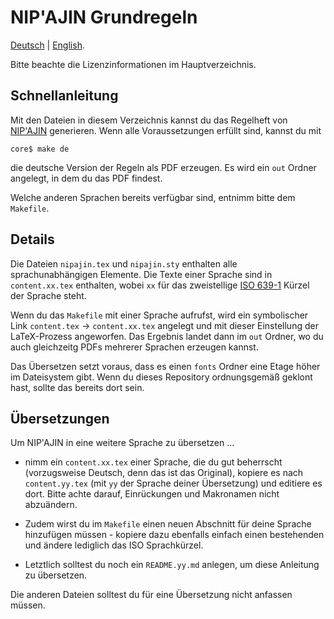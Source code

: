 # NIP'AJIN Grundregeln

[Deutsch](README.md) | [English](README.en.md).

Bitte beachte die Lizenzinformationen im Hauptverzeichnis.

## Schnellanleitung

Mit den Dateien in diesem Verzeichnis kannst du das Regelheft von [NIP'AJIN](http://ludus-leonis.com/nipajin) generieren. Wenn alle Voraussetzungen erfüllt sind, kannst du mit
```
core$ make de
```
die deutsche Version der Regeln als PDF erzeugen. Es wird ein `out` Ordner angelegt, in dem du das PDF findest.

Welche anderen Sprachen bereits verfügbar sind, entnimm bitte dem `Makefile`.

## Details

Die Dateien `nipajin.tex` und `nipajin.sty` enthalten alle sprachunabhängigen Elemente. Die Texte einer Sprache sind in `content.xx.tex` enthalten, wobei `xx` für das zweistellige [ISO 639-1](https://en.wikipedia.org/wiki/List_of_ISO_639-1_codes) Kürzel der Sprache steht.

Wenn du das `Makefile` mit einer Sprache aufrufst, wird ein symbolischer Link `content.tex` -> `content.xx.tex` angelegt und mit dieser Einstellung der LaTeX-Prozess angeworfen. Das Ergebnis landet dann im `out` Ordner, wo du auch gleichzeitg PDFs mehrerer Sprachen erzeugen kannst.

Das Übersetzen setzt voraus, dass es einen `fonts` Ordner eine Etage höher im Dateisystem gibt. Wenn du dieses Repository ordnungsgemäß geklont hast, sollte das bereits dort sein.

## Übersetzungen

Um NIP'AJIN in eine weitere Sprache zu übersetzen ...

* nimm ein `content.xx.tex` einer Sprache, die du gut beherrscht (vorzugsweise Deutsch, denn das ist das Original), kopiere es nach `content.yy.tex` (mit `yy` der Sprache deiner Übersetzung) und editiere es dort. Bitte achte darauf, Einrückungen und Makronamen nicht abzuändern.

* Zudem wirst du im `Makefile` einen neuen Abschnitt für deine Sprache hinzufügen müssen - kopiere dazu ebenfalls einfach einen bestehenden und ändere lediglich das ISO Sprachkürzel.

* Letztlich solltest du noch ein `README.yy.md` anlegen, um diese Anleitung zu übersetzen.

Die anderen Dateien solltest du für eine Übersetzung nicht anfassen müssen.
